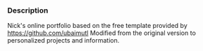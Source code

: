 ### Description

Nick's online portfolio based on the free template provided by https://github.com/ubaimutl
Modified from the original version to personalized projects and information.
